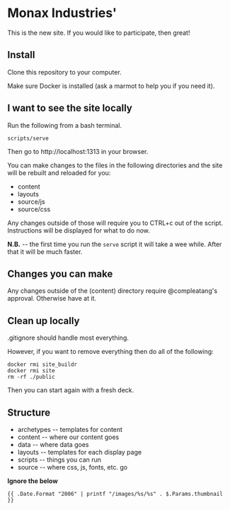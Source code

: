 # Monax Industries'

This is the new site. If you would like to participate, then great!

## Install

Clone this repository to your computer.

Make sure Docker is installed (ask a marmot to help you if you need it).

## I want to see the site locally

Run the following from a bash terminal.

```
scripts/serve
```

Then go to http://localhost:1313 in your browser.

You can make changes to the files in the following directories and the site will be rebuilt and reloaded for you:

* content
* layouts
* source/js
* source/css

Any changes outside of those will require you to CTRL+c out of the script. Instructions will be displayed for what to do now.

**N.B.** -- the first time you run the `serve` script it will take a wee while. After that it will be much faster.

## Changes you can make

Any changes outside of the (content) directory require @compleatang's approval. Otherwise have at it.

## Clean up locally

.gitignore should handle most everything.

However, if you want to remove everything then do all of the following:

```
docker rmi site_buildr
docker rmi site
rm -rf ./public
```

Then you can start again with a fresh deck.

## Structure

* archetypes -- templates for content
* content -- where our content goes
* data -- where data goes
* layouts -- templates for each display page
* scripts -- things you can run
* source -- where css, js, fonts, etc. go

**Ignore the below**

```
{{ .Date.Format "2006" | printf "/images/%s/%s" . $.Params.thumbnail }}
```